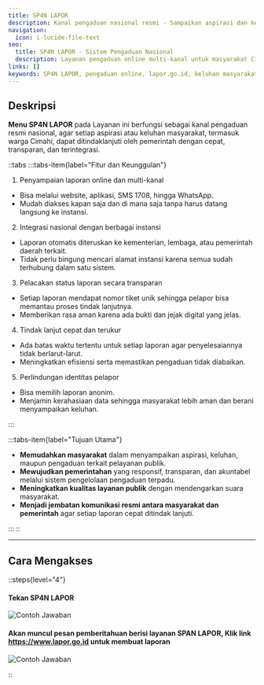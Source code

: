 ```yaml
---
title: SP4N LAPOR
description: Kanal pengaduan nasional resmi - Sampaikan aspirasi dan keluhan dengan cepat, transparan, dan terintegrasi. Tindak lanjut terukur dan perlindungan identitas pelapor.
navigation:
  icon: i-lucide-file-text
seo:
  title: SP4N LAPOR - Sistem Pengaduan Nasional
  description: Layanan pengaduan online multi-kanal untuk masyarakat Cimahi. Laporan otomatis diteruskan ke instansi terkait dengan pelacakan status transparan.
links: []
keywords: SP4N LAPOR, pengaduan online, lapor.go.id, keluhan masyarakat, aspirasi, pengaduan publik, transparansi, layanan pengaduan
---
```


## Deskripsi

**Menu SP4N LAPOR** pada Layanan ini berfungsi sebagai kanal pengaduan resmi nasional, agar setiap aspirasi atau keluhan masyarakat, termasuk warga Cimahi, dapat ditindaklanjuti oleh pemerintah dengan cepat, transparan, dan terintegrasi.

::tabs
:::tabs-item{label="Fitur dan Keunggulan"}

1. Penyampaian laporan online dan multi-kanal
- Bisa melalui website, aplikasi, SMS 1708, hingga WhatsApp.
- Mudah diakses kapan saja dan di mana saja tanpa harus datang langsung ke instansi.
2. Integrasi nasional dengan berbagai instansi
- Laporan otomatis diteruskan ke kementerian, lembaga, atau pemerintah daerah terkait.
- Tidak perlu bingung mencari alamat instansi karena semua sudah terhubung dalam satu sistem.
3. Pelacakan status laporan secara transparan
- Setiap laporan mendapat nomor tiket unik sehingga pelapor bisa memantau proses tindak lanjutnya.
- Memberikan rasa aman karena ada bukti dan jejak digital yang jelas.
4. Tindak lanjut cepat dan terukur
- Ada batas waktu tertentu untuk setiap laporan agar penyelesaiannya tidak berlarut-larut.
- Meningkatkan efisiensi serta memastikan pengaduan tidak diabaikan.
5. Perlindungan identitas pelapor
- Bisa memilih laporan anonim.
- Menjamin kerahasiaan data sehingga masyarakat lebih aman dan berani menyampaikan keluhan.

:::

:::tabs-item{label="Tujuan Utama"}

- **Memudahkan masyarakat** dalam menyampaikan aspirasi, keluhan, maupun pengaduan terkait pelayanan publik.
- **Mewujudkan pemerintahan** yang responsif, transparan, dan akuntabel melalui sistem pengelolaan pengaduan terpadu.
- **Meningkatkan kualitas layanan publik** dengan mendengarkan suara masyarakat.
- **Menjadi jembatan komunikasi resmi antara masyarakat dan pemerintah** agar setiap laporan cepat ditindak lanjuti.

:::
::

---

## Cara Mengakses

::steps{level="4"}

#### Tekan SP4N LAPOR
![Contoh Jawaban](/pengaduan/opsi-sp4n.jpg)

#### Akan muncul pesan pemberitahuan berisi layanan SPAN LAPOR, Klik link https://www.lapor.go.id untuk membuat laporan
![Contoh Jawaban](/pengaduan/balasan-sp4n.jpg)

::